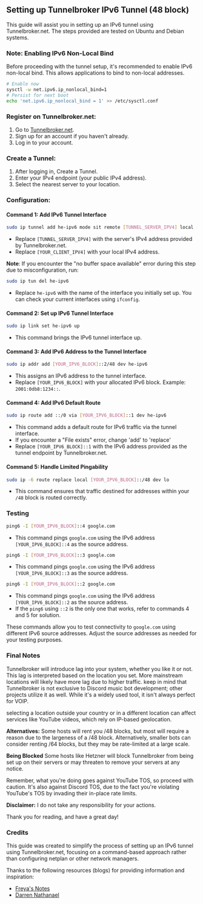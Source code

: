 ## Setting up Tunnelbroker IPv6 Tunnel (48 block)

This guide will assist you in setting up an IPv6 tunnel using Tunnelbroker.net. The steps provided are tested on Ubuntu and Debian systems.

### Note: Enabling IPv6 Non-Local Bind

Before proceeding with the tunnel setup, it's recommended to enable IPv6 non-local bind. This allows applications to bind to non-local addresses.

```bash
# Enable now
sysctl -w net.ipv6.ip_nonlocal_bind=1
# Persist for next boot
echo 'net.ipv6.ip_nonlocal_bind = 1' >> /etc/sysctl.conf
```

### Register on Tunnelbroker.net:

1. Go to [Tunnelbroker.net](https://www.tunnelbroker.net).
2. Sign up for an account if you haven't already.
3. Log in to your account.

### Create a Tunnel:

1. After logging in, Create a Tunnel.
2. Enter your IPv4 endpoint (your public IPv4 address).
3. Select the nearest server to your location.

### Configuration:

#### Command 1: Add IPv6 Tunnel Interface

```bash
sudo ip tunnel add he-ipv6 mode sit remote [TUNNEL_SERVER_IPV4] local [YOUR_CLIENT_IPV4] ttl 255
```

- Replace `[TUNNEL_SERVER_IPV4]` with the server's IPv4 address provided by Tunnelbroker.net.
- Replace `[YOUR_CLIENT_IPV4]` with your local IPv4 address.

**Note**: If you encounter the "no buffer space available" error during this step due to misconfiguration, run:

```bash
sudo ip tun del he-ipv6
```
- Replace `he-ipv6` with the name of the interface you initially set up. You can check your current interfaces using `ifconfig`.

#### Command 2: Set up IPv6 Tunnel Interface

```bash
sudo ip link set he-ipv6 up
```

- This command brings the IPv6 tunnel interface up.

#### Command 3: Add IPv6 Address to the Tunnel Interface

```bash
sudo ip addr add [YOUR_IPV6_BLOCK]::2/48 dev he-ipv6
```

- This assigns an IPv6 address to the tunnel interface.
- Replace `[YOUR_IPV6_BLOCK]` with your allocated IPv6 block. Example: `2001:0db8:1234::`.

#### Command 4: Add IPv6 Default Route

```bash
sudo ip route add ::/0 via [YOUR_IPV6_BLOCK]::1 dev he-ipv6
```

- This command adds a default route for IPv6 traffic via the tunnel interface.
- If you encounter a "File exists" error, change 'add' to 'replace'
- Replace `[YOUR_IPV6_BLOCK]::1` with the IPv6 address provided as the tunnel endpoint by Tunnelbroker.net.

#### Command 5: Handle Limited Pingability

```bash
sudo ip -6 route replace local [YOUR_IPV6_BLOCK]::/48 dev lo
```

- This command ensures that traffic destined for addresses within your `/48` block is routed correctly.

### Testing 

```bash
ping6 -I [YOUR_IPV6_BLOCK]::4 google.com
```
- This command pings `google.com` using the IPv6 address `[YOUR_IPV6_BLOCK]::4` as the source address.

```bash
ping6 -I [YOUR_IPV6_BLOCK]::3 google.com
```
- This command pings `google.com` using the IPv6 address `[YOUR_IPV6_BLOCK]::3` as the source address.

```bash
ping6 -I [YOUR_IPV6_BLOCK]::2 google.com
```
- This command pings `google.com` using the IPv6 address `[YOUR_IPV6_BLOCK]::2` as the source address.
- If the `ping6` using `::2` is the only one that works, refer to commands 4 and 5 for solution. 

These commands allow you to test connectivity to `google.com` using different IPv6 source addresses. Adjust the source addresses as needed for your testing purposes. 


### Final Notes

Tunnelbroker will introduce lag into your system, whether you like it or not. This lag is interpreted based on the location you set. More mainstream locations will likely have more lag due to higher traffic. keep in mind that Tunnelbroker is not exclusive to Discord music bot development; other projects utilize it as well. While it's a widely used tool, it isn't always perfect for VOIP.

selecting a location outside your country or in a different location can affect services like YouTube videos, which rely on IP-based geolocation.

**Alternatives:** Some hosts will rent you /48 blocks, but most will require a reason due to the largeness of a /48 block. Alternatively, smaller bots can consider renting /64 blocks, but they may be rate-limited at a large scale. 

**Being Blocked** Some hosts like Hetzner will block Tunnelbroker from being set up on their servers or may threaten to remove your servers at any notice.

Remember, what you're doing goes against YouTube TOS, so proceed with caution. It's also against Discord TOS, due to the fact you're violating YouTube's TOS by invading their in-place rate limits.

**Disclaimer:** I do not take any responsibility for your actions.

Thank you for reading, and have a great day!


### Credits

This guide was created to simplify the process of setting up an IPv6 tunnel using Tunnelbroker.net, focusing on a command-based approach rather than configuring netplan or other network managers.

Thanks to the following resources (blogs) for providing information and inspiration:

- [Freya's Notes](https://blog.arbjerg.dev/2020/3/tunnelbroker-with-lavalink) 
- [Darren Nathanael](https://blog.darrennathanael.com/post/tunnelbroker-lavalink-netplan/) 
